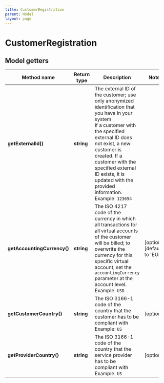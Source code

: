 ```yaml
---
title: CustomerRegistration
parent: Model
layout: page
---
```


# CustomerRegistration

## Model getters

Method name | Return type | Description | Notes
------------ | ------------- | ------------- | -------------
**getExternalId()** | **string** | The external ID of the customer; use only anonymized identification that you have in your system<br/>If a customer with the specified external ID does not exist, a new customer is created. If a customer with the specified external ID exists, it is updated with the provided information. <br>Example: `123654` |
**getAccountingCurrency()** | **string** | The ISO 4217 code of the currency in which all transactions for all virtual accounts of the customer will be billed; to overwrite the currency for this specific virtual account, set the <code>accountingCurrency</code> parameter at the account level. <br>Example: `USD` | [optional] [default to 'EUR']
**getCustomerCountry()** | **string** | The ISO 3166-1 code of the country that the customer has to be compliant with <br>Example: `US` | [optional]
**getProviderCountry()** | **string** | The ISO 3166-1 code of the country that the service provider has to be compliant with <br>Example: `US` | [optional]

